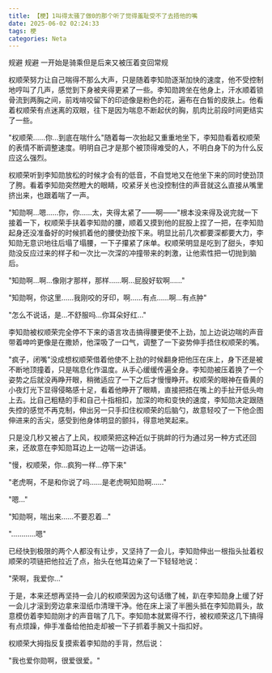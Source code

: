 ```yaml
---
title: 【梗】1叫得太骚了做0的那个听了觉得羞耻受不了去捂他的嘴
date: 2025-06-02 02:24:33
tags: 梗
categories: Neta
---
```

  规避
  规避
  一开始是骑乘但是后来又被压着变回常规

 权顺荣努力让自己喘得不那么大声，只是随着李知勋逐渐加快的速度，他不受控制地哼叫了几声，感觉到下身被夹得更紧了一些。李知勋跨坐在他身上，汗水顺着锁骨流到两胸之间，前戏啃咬留下的印迹像是粉色的花，遍布在白皙的皮肤上。他看着权顺荣有点迷离的双眼，往下是因为喘息不断起伏的胸，肌肉比前段时间更结实了一些。

 "权顺荣……你…到底在喘什么"随着每一次抬起又重重地坐下，李知勋看着权顺荣的表情不断调整速度。明明自己才是那个被顶得难受的人，不明白身下的为什么反应这么强烈。

 权顺荣听到李知勋放松的时候才会有的低音，不自觉地又在他坐下来的同时使劲顶了胯。看着李知勋突然瞪大的眼睛，咬紧牙关也没控制住的声音就这么直接从嘴里挤出来，也跟着喘了一声。

 "知勋啊…嗯……你，你……太，夹得太紧了——啊——"根本没来得及说完就一下接着一下，权顺荣手扶着李知勋的腰，顺着又摸到他的屁股上捏了一把，在李知勋起身还没准备好的时候抓着他的腰使劲按下来。明显比前几次都要深都要大力，李知勋无意识地往后塌了塌腰，一下子攥紧了床单。权顺荣明显是吃到了甜头，李知勋没反应过来的样子和一次比一次深的冲撞带来的刺激，让他索性把一切抛到脑后。

 "知勋啊…啊…像刚才那样，那样……啊…屁股好软啊……"

 "知勋啊，你这里……我刚咬的牙印，啊……有点……啊…有点肿"

 "怎么不说话，是…不舒服吗…你耳朵好红…"

 李知勋被权顺荣完全停不下来的语言攻击搞得腰更使不上劲，加上边说边喘的声音带着呻吟更像是在撒娇，他深吸了一口气，调整了一下姿势伸手捂住权顺荣的嘴。

 "疯子，闭嘴"没成想权顺荣借着他使不上劲的时候翻身把他压在床上，身下还是被不断地顶撞着，只是喘息化作温度。从手心缓缓传遍全身。李知勋被压着换了一个姿势之后就没再睁开眼，稍微适应了一下之后才慢慢睁开。权顺荣的眼神在昏黄的小夜灯光下显得侵略感十足，看着他睁开了眼睛，直接把捂在嘴上的手扯开低头吻上去。比自己粗糙的手和自己十指相扣，加深的吻和变快的速度，李知勋决定跟随失控的感觉不再克制，伸出另一只手扣住权顺荣的后脑勺，故意轻咬了一下他企图伸进来的舌尖，感受到他身体明显的颤抖，得意地笑起来。

 只是没几秒又被占了上风，权顺荣把这种近似于挑衅的行为通过另一种方式还回来，还故意在李知勋耳边上一边喘一边讲话。

 "慢，权顺荣，你…疯狗一样…停下来"

 "老虎啊，不是和你说了吗……是老虎啊知勋啊……"

 "嗯…"

 "知勋啊，喘出来……不要忍着…"

 "…………嗯"

 已经快到极限的两个人都没有让步，又坚持了一会儿，李知勋伸出一根指头扯着权顺荣的项链把他拉近了点，抬头在他耳边亲了一下轻轻地说：

 "荣啊，我爱你…"

 于是，本来还想再坚持一会儿的权顺荣因为这句话缴了械，趴在李知勋身上缓了好一会儿才滚到旁边拿来湿纸巾清理干净。他在床上滚了半圈头抵在李知勋肩头，故意模仿着李知勋刚才的声音喘了几下。李知勋本就累得不行，被权顺荣这几下搞得有点烦躁，伸手准备给他拍走却被一下子抓着手腕又十指扣好。

 权顺荣大拇指反复摸索着李知勋的手背，然后说：

 "我也爱你勋啊，很爱很爱。"